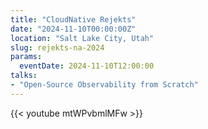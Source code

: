 ```yaml
---
title: "CloudNative Rejekts"
date: "2024-11-10T00:00:00Z"
location: "Salt Lake City, Utah"
slug: rejekts-na-2024
params:
  eventDate: 2024-11-10T12:00:00
talks:
- "Open-Source Observability from Scratch"
---
```

{{< youtube mtWPvbmlMFw >}}
